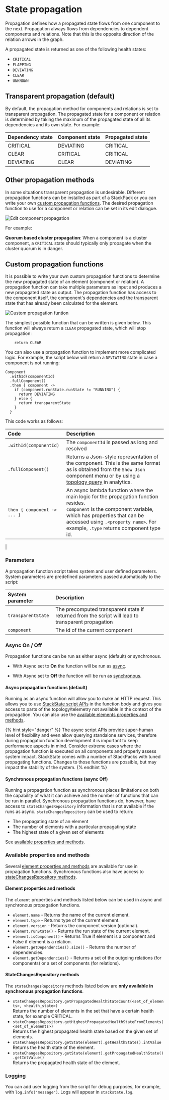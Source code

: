# State propagation

Propagation defines how a propagated state flows from one component to the next. Propagation always flows from dependencies to dependent components and relations. Note that this is the opposite direction of the relation arrows in the graph.

A propagated state is returned as one of the following health states:

* `CRITICAL`
* `FLAPPING`
* `DEVIATING`
* `CLEAR`
* `UNKNOWN`

## Transparent propagation (default)

By default, the propagation method for components and relations is set to transparent propagation. The propagated state for a component or relation is determined by taking the maximum of the propagated state of all its dependencies and its own state. For example:

| Dependency state | Component state | Propagated state |
|:---|:---|:---|
| CRITICAL | DEVIATING | CRITICAL |
| CLEAR | CRITICAL | CRITICAL |
| DEVIATING | CLEAR | DEVIATING |

## Other propagation methods

In some situations transparent propagation is undesirable. Different propagation functions can be installed as part of a StackPack or you can write your own [custom propagation functions](#custom-propagation-functions). The desired propagation function to use for a component or relation can be set in its edit dialogue.

![Edit component propagation](../.gitbook/assets/v41_edit-component-propagation.png)

For example:

**Quorum based cluster propagation**: When a component is a cluster component, a `CRITICAL` state should typically only propagate when the cluster quorum is in danger.

## Custom propagation functions

It is possible to write your own custom propagation functions to determine the new propagated state of an element \(component or relation\). A propagation function can take multiple parameters as input and produces a new propagated state as output. The propagation function has access to the component itself, the component's dependencies and the transparent state that has already been calculated for the element.

![Custom propagation funtion](../.gitbook/assets/v41_propagation-function.png)

The simplest possible function that can be written is given below. This function will always return a `CLEAR` propagated state, which will stop propagation:

```text
    return CLEAR
```

You can also use a propagation function to implement more complicated logic. For example, the script below will return a `DEVIATING` state in case a component is not running:

```text
Component
  .withId(componentId)
  .fullComponent()
  .then { component ->
    if (component.runState.runState != "RUNNING") {
      return DEVIATING
    } else {    
      return transparentState
    }
  }
```

This code works as follows:

| Code | Description |
|:---|:---|
| `.withId(componentId)` | The `componentId` is passed as long and resolved |
| `.fullComponent()` | Returns a Json-style representation of the component. This is the same format as is obtained from the `Show Json` component menu or by using a [topology query](../develop/scripting/script-apis/topology.md) in analytics. |
| `then { component -> ... }` | An async lambda function where the main logic for the propagation function resides.<br />`component` is the component variable, which has properties that can be accessed using `.<property name>`. For example, `.type` returns component type id.|
|

### Parameters

A propagation function script takes system and user defined parameters. System parameters are predefined parameters passed automatically to the script:

| System parameter | Description |
|:---|:---|
| `transparentState` | The precomputed transparent state if returned from the script will lead to transparent propagation |
| `component` | The id of the current component |

### Async On / Off

Propagation functions can be run as either async (default) or synchronous.

* With Async set to **On** the function will be run as [async](#async-propagation-functions-default).

* With Async set to **Off** the function will be run as [synchronous](#synchronous-propagation-functions-async-off).

#### Async propagation functions (default)

Running as an async function will allow you to make an HTTP request. This allows you to use [StackState script APIs](../develop/scripting/script-apis) in the function body and gives you access to parts of the topology/telemetry not available in the context of the propagation. You can also use the [available elements properties and methods](#available-properties-and-methods).

{% hint style="danger" %}
The async script APIs provide super-human level of flexibility and even allow querying standalone services, therefore during propagation function development it is important to keep performance aspects in mind. Consider extreme cases where the propagation function is executed on all components and properly assess system impact. StackState comes with a number of StackPacks with tuned propagating functions. Changes to those functions are possible, but may impact the stability of the system.
{% endhint %}

#### Synchronous propagation functions (async Off)

Running a propagation function as synchronous places limitations on both the capability of what it can achieve and the number of functions that can be run in parallel. Synchronous propagation functions do, however, have access to `stateChangesRepository` information that is not available if the runs as async. `stateChangesRepository` can be used to return:
- The propagating state of an element
- The number of elements with a particular propagating state
- The highest state of a given set of elements

See [available properties and methods](#available-properties-and-methods).

### Available properties and methods

Several [element properties and methods](#element-properties-and-methods) are available for use in propagation functions. Synchronous functions also have access to [stateChangesRepository methods](#statechangesrepository-methods).

#### Element properties and methods

The `element` properties and methods listed below can be used in async and synchronous propagation functions.

- `element.name` - Returns the name of the current element.
- `element.type` - Returns type of the current element.
- `element.version` - Returns the component version (optional).
- `element.runState()` - Returns the run state of the current element.
- `element.isComponent()` - Returns True if element is a component and False if element is a relation.
- `element.getDependencies().size()` - Returns the number of dependencies.
- `element.getDependencies()` - Returns a set of the outgoing relations (for components) or a set of components (for relations).

#### StateChangesRepository methods

The `stateChangesRepository` methods listed below are **only available in synchronous propagation functions**.

- `stateChangesRepository.getPropagatedHealthStateCount(<set_of_elements>, <health_state>)`<br />Returns the number of elements in the set that have a certain health state, for example CRITICAL.
- `stateChangesRepository.getHighestPropagatedHealthStateFromElements(<set_of_elements>)`<br />Returns the highest propagated health state based on the given set of elements.
- `stateChangesRepository.getState(element).getHealthState().intValue`<br />Returns the health state of the element.
- `stateChangesRepository.getState(element).getPropagatedHealthState().getIntValue()`<br />Returns the propagated health state of the element.

### Logging

You can add user logging from the script for debug purposes, for example, with `log.info("message")`. Logs will appear in `stackstate.log`.
